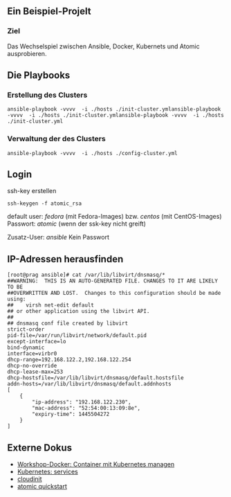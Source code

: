 ## Ein Beispiel-Projelt ##

### Ziel ###

Das Wechselspiel zwischen Ansible, Docker, Kubernets und Atomic ausprobieren.


## Die Playbooks ##

### Erstellung des Clusters ###

```
ansible-playbook -vvvv  -i ./hosts ./init-cluster.ymlansible-playbook -vvvv  -i ./hosts ./init-cluster.ymlansible-playbook -vvvv  -i ./hosts ./init-cluster.yml
```

### Verwaltung der des Clusters ###
```
ansible-playbook -vvvv  -i ./hosts ./config-cluster.yml
```

## Login ##

ssh-key erstellen
```
ssh-keygen -f atomic_rsa
```

default user: *fedora* (mit Fedora-Images) bzw. *centos* (mit CentOS-Images)
Passwort: *atomic* (wenn der ssk-key nicht greift)

Zusatz-User: *ansible*
Kein Passwort

## IP-Adressen herausfinden ##

```
[root@prag ansible]# cat /var/lib/libvirt/dnsmasq/*
##WARNING:  THIS IS AN AUTO-GENERATED FILE. CHANGES TO IT ARE LIKELY TO BE
##OVERWRITTEN AND LOST.  Changes to this configuration should be made using:
##    virsh net-edit default
## or other application using the libvirt API.
##
## dnsmasq conf file created by libvirt
strict-order
pid-file=/var/run/libvirt/network/default.pid
except-interface=lo
bind-dynamic
interface=virbr0
dhcp-range=192.168.122.2,192.168.122.254
dhcp-no-override
dhcp-lease-max=253
dhcp-hostsfile=/var/lib/libvirt/dnsmasq/default.hostsfile
addn-hosts=/var/lib/libvirt/dnsmasq/default.addnhosts
[
    {
        "ip-address": "192.168.122.230",
        "mac-address": "52:54:00:13:09:8e",
        "expiry-time": 1445504272
    }
]
```

## Externe Dokus ##

* [Workshop-Docker: Container mit Kubernetes managen](http://www.admin-magazin.de/Das-Heft/2015/03/Workshop-Docker-Container-mit-Kubernetes-managen)
* [Kubernetes: services](http://kubernetes.io/v1.0/docs/user-guide/services.html)
* [cloudinit](https://cloudinit.readthedocs.org/en/latest/)
* [atomic quickstart](http://www.projectatomic.io/docs/quickstart/)
